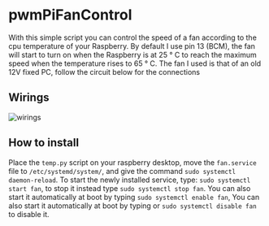 # pwmPiFanControl
With this simple script you can control the speed of a fan according to the cpu temperature of your Raspberry. By default I use pin 13 (BCM), the fan will start to turn on when the Raspberry is at 25 ° C to reach the maximum speed when the temperature rises to 65 ° C. The fan I used is that of an old 12V fixed PC, follow the circuit below for the connections

## Wirings

![wirings](https://i.stack.imgur.com/rSeVt.png)

## How to install
Place the `temp.py` script on your raspberry desktop, move the `fan.service` file to `/etc/systemd/system/`, and give the command `sudo systemctl daemon-reload`. To start the newly installed service, type: `sudo systemctl start fan`, to stop it instead type `sudo systemctl stop fan`. You can also start it automatically at boot by typing `sudo systemctl enable fan`, You can also start it automatically at boot by typing or `sudo systemctl disable fan` to disable it.